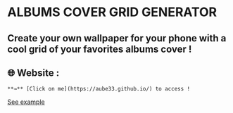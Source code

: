 # ALBUMS COVER GRID GENERATOR

## Create your own wallpaper for your phone with a cool grid of your favorites albums cover !


## 🌐 Website :
    **→** [Click on me](https://aube33.github.io/) to access !

[See example](https://cdn.discordapp.com/attachments/896506966074081300/1016079968628908104/gridcover.png)

